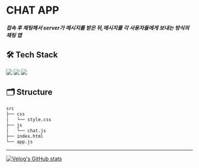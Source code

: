 # CHAT APP

##### 접속 후 채팅해서 server가 메시지를 받은 뒤,메시지를 각 사용자들에게 보내는 방식의 채팅 앱

## 🛠 Tech Stack

<img src="https://img.shields.io/badge/JavaScript-F7DF1E?style=flat-square&logo=JavaScript&logoColor=white"/> <img src="https://img.shields.io/badge/CSS3-1572B6?style=flat-square&logo=CSS3&logoColor=white"/> <img src="https://img.shields.io/badge/Socket.io-010101?style=flat-square&logo=Socket.io&logoColor=white"/>

## 🗂 Structure

```bash
src
├── css
│   └── style.css
├── js
│   └── chat.js
├── index.html
└── app.js
```

---

[![Velog's GitHub stats](https://velog-readme-stats.vercel.app/api?name=gyomni)](https://velog.io/@gyomni/%EC%B1%84%ED%8C%85-%EC%95%B1-%EB%A7%8C%EB%93%A4%EA%B8%B0)
